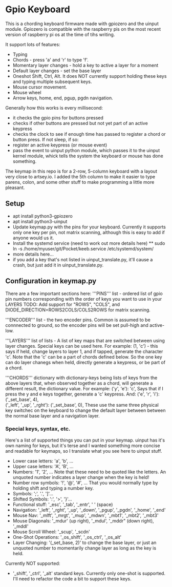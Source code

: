 # Gpio Keyboard
This is a chording keyboard firmware made with gpiozero and the uinput module.  Gpiozero is compatible with the raspberry pis on the most recent version of raspberry pi os at the time of tihs writing.  

It support lots of features:
* Typing
* Chords - press 'a' and 'r' to type 'f'.
* Momentary layer changes - hold a key to active a layer for a moment
* Default layer changes - set the base layer
* Oneshot Shift, Ctrl, Alt.  It does NOT currently support holding these keys and typing multiple subsequent keys.
* Mouse cursor movement.
* Mouse wheel
* Arrow keys, home, end, pgup, pgdn navigation.
  
Generally how this works is every millisecond:
* it checks the gpio pins for buttons pressed
* checks if other buttons are pressed but not yet part of an active keypress
* checks the clock to see if enough time has passed to register a chord or button press.  If not sleep, if so:
* register an active keypress (or mouse event)
* pass the event to uinput python module, which passes it to the uinput kernel module, whick tells the system the keyboard or mouse has done something. 

The keymap in this repo is for a 2-row, 5-column keyboard with a layout very close to artsey.io.  I added the 5th column to make it easier to type parens, colon, and some other stuff to make programming a little more pleasant. 

## Setup
* apt install python3-gpiozero
* apt install python3-uinput
* Update keymap.py with the pins for your keyboard.  Currently it supports only one key per pin, not matrix scanning, although this is easy to add if anyone would us it.
* Install the systemd service (need to work out more details here)
** sudo ln -s /home/myuser/git/Pocket/keeb.service /etc/systemd/system/
* more details here...
* if you add a key that's not listed in uinput_translate.py, it'll cause a crash, but just add it in uinput_translate.py.

## Configuration in keymap.py
There are a few important sections here:
'''PINS''' list - ordered list of gpio pin numbers corresponding with the order of keys you want to use in your LAYERS
TODO: Add support for "ROWS", "COLS", and DIODE_DIRECTION=ROWS2COLS/COLS2ROWS for matrix scanning.

'''ENCODER''' list - the two encoder pins. Common is assumed to be connnected to ground, so the encoder pins will be set pull-high and active-low. 

'''LAYERS''' list of lists - A list of key maps that are switched between using layer changes.  Special keys can be used here.  For example:
    (1, 'c') - this says if held, change layers to layer 1, and if tapped, generate the character 'c'.  Note that the 'c' can be a part of chords defined below.  So the one key can do layer chanegs when held, directly generate a keypress, or be part of a chord.

'''CHORDS''' dictionary with dictionary-keys being lists of keys from the above layers that, when observed together as a chord, will generate a different result, the dictionary value.  For example:
     ('y', 'e'):    'c',
Says that if I press the y and e keys together, generate a 'c' keypress.  And:
    ('e', 'r', 'i'):            ('_set_base', 4),   
    ('_left', '_up', '_rght'):  ('_set_base', 0),
These use the same three physical key switchec on the keyboard to change the default layer between between the normal base layer and a navigation layer. 

### Special keys, syntax, etc.
Here's a list of supported things you can put in your keymap.  uinput has it's own naming for keys, but it's terse and I wanted something more concise and readable for keymaps, so I translate what you see here to uinput stuff.
* Lower case letters: 'a', 'b', ...
* Upper case letters: 'A', 'B', ...
* Numbers: '1', '2', ...   Note that these need to be quoted like the letters.  An unquoted number indicates a layer change when the key is held!
* Number row symbols: '!', '@', '#', ...  That you would normally type by holding shift and typing a number key.
* Symbols: ';', '.', ']'...
* Shifted Symbols: ':', '>', '}'...
* Functional stuff: '_esc', '_tab', '_entr', '  ' (space)
* Navigation: '_left', '_rght', '_up', '_down', '_pgup', '_pgdn', '_home',  '_end'
* Mouse Nav: '_mlft', '_mrgt', '_mup', '_mdwn', '_mbt1', '_mbt2', '_mbt3'
* Mouse Diagonals: '_mdur' (up right), '_mdul', '_mddr" (down right), '_mddl'
* Mouse Scroll Wheel: '_scup', '_scdn'
* One-Shot Operations: '_os_shift', '_os_ctrl', '_os_alt'
* Layer Changing: '(_set_base, 2)' to change the base layer, or just an unquoted number to momentarily change layer as long as the key is held.

Currently NOT supported:
* '_shift', '_ctrl', '_alt' standard keys.  Currently only one-shot is supported.  I'll need to refactor the code a bit to support these keys.
